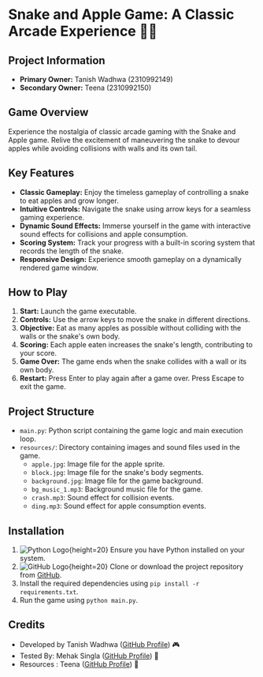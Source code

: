 # Snake and Apple Game: A Classic Arcade Experience 🍏🐍

## Project Information
- **Primary Owner:** Tanish Wadhwa (2310992149)
- **Secondary Owner:** Teena (2310992150)

## Game Overview
Experience the nostalgia of classic arcade gaming with the Snake and Apple game. Relive the excitement of maneuvering the snake to devour apples while avoiding collisions with walls and its own tail.

## Key Features
- **Classic Gameplay:** Enjoy the timeless gameplay of controlling a snake to eat apples and grow longer.
- **Intuitive Controls:** Navigate the snake using arrow keys for a seamless gaming experience.
- **Dynamic Sound Effects:** Immerse yourself in the game with interactive sound effects for collisions and apple consumption.
- **Scoring System:** Track your progress with a built-in scoring system that records the length of the snake.
- **Responsive Design:** Experience smooth gameplay on a dynamically rendered game window.

## How to Play
1. **Start:** Launch the game executable.
2. **Controls:** Use the arrow keys to move the snake in different directions.
3. **Objective:** Eat as many apples as possible without colliding with the walls or the snake's own body.
4. **Scoring:** Each apple eaten increases the snake's length, contributing to your score.
5. **Game Over:** The game ends when the snake collides with a wall or its own body.
6. **Restart:** Press Enter to play again after a game over. Press Escape to exit the game.

## Project Structure
- `main.py`: Python script containing the game logic and main execution loop.
- `resources/`: Directory containing images and sound files used in the game.
  - `apple.jpg`: Image file for the apple sprite.
  - `block.jpg`: Image file for the snake's body segments.
  - `background.jpg`: Image file for the game background.
  - `bg_music_1.mp3`: Background music file for the game.
  - `crash.mp3`: Sound effect for collision events.
  - `ding.mp3`: Sound effect for apple consumption events.

## Installation
1. ![Python Logo](https://w7.pngwing.com/pngs/140/948/png-transparent-blue-and-yellow-logo-python-logo-programmer-fierce-python-s-cdr-angle-text-thumbnail.png){height=20} Ensure you have Python installed on your system.
2. ![GitHub Logo](https://github.githubassets.com/images/modules/logos_page/GitHub-Mark.png){height=20} Clone or download the project repository from [GitHub](https://github.com/example/snake-and-apple-game).
3. Install the required dependencies using `pip install -r requirements.txt`.
4. Run the game using `python main.py`.

## Credits
- Developed by Tanish Wadhwa ([GitHub Profile](https://github.com/tanish2310)) 🎮
- Tested By: Mehak Singla ([GitHub Profile](https://github.com/Mehak1108singla)) 🧪
- Resources : Teena ([GitHub Profile](https://github.com/teena2150)) 🎨
